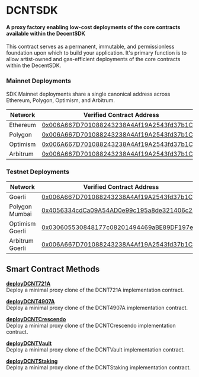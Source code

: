 # DCNTSDK

#### A proxy factory enabling low-cost deployments of the core contracts available within the DecentSDK

This contract serves as a permanent, immutable, and permissionless foundation upon which to build your application. It's primary function is to allow artist-owned and gas-efficient deployments of the core contracts within the DecentSDK.

### Mainnet Deployments

SDK Mainnet deployments share a single canonical address across Ethereum, Polygon, Optimism, and Arbitrum.

| Network  | Verified Contract Address                                                                                                             |
| -------- | ------------------------------------------------------------------------------------------------------------------------------------- |
| Ethereum | [0x006A667D701088243238A4Af19A2543fd37b1C6A](https://etherscan.io/address/0x006A667D701088243238A4Af19A2543fd37b1C6A#code)            |
| Polygon  | [0x006A667D701088243238A4Af19A2543fd37b1C6A](https://polygonscan.com/address/0x006A667D701088243238A4Af19A2543fd37b1C6A#code)         |
| Optimism | [0x006A667D701088243238A4Af19A2543fd37b1C6A](https://optimistic.etherscan.io/address/0x006A667D701088243238A4Af19A2543fd37b1C6A#code) |
| Arbitrum | [0x006A667D701088243238A4Af19A2543fd37b1C6A](https://arbiscan.io/address/0x006A667D701088243238A4Af19A2543fd37b1C6A/contracts#code)   |

### Testnet Deployments

| Network         | Verified Contract Address                                                                                                                                          |
| --------------- | ------------------------------------------------------------------------------------------------------------------------------------------------------------------ |
| Goerli          | [0x006A667D701088243238A4Af19A2543fd37b1C6A](https://goerli.etherscan.io/address/0x006A667D701088243238A4Af19A2543fd37b1C6A#code)                                  |
| Polygon Mumbai  | [0x4056334cdCa09A54AD0e99c195a8de321406c242](https://mumbai.polygonscan.com/address/0x4056334cdCa09A54AD0e99c195a8de321406c242#code)                               |
| Optimism Goerli | [0x030605530848177c08201494469aBE89DF197ed6](https://goerli-optimism.etherscan.io/address/0x030605530848177c08201494469aBE89DF197ed6#code)                         |
| Arbitrum Goerli | [0x006A667D701088243238A4Af19A2543fd37b1C6A](https://goerli-rollup-explorer.arbitrum.io/address/0x006A667D701088243238A4Af19A2543fd37b1C6A/contracts#address-tabs) |

## Smart Contract Methods

[**deployDCNT721A**](../nft-release-and-utility-mechanisms/edition.md)\
Deploy a minimal proxy clone of the DCNT721A implementation contract.

[**deployDCNT4907A**](../nft-release-and-utility-mechanisms/rentable.md)\
Deploy a minimal proxy clone of the DCNT4907A implementation contract.

[**deployDCNTCrescendo**](../nft-release-and-utility-mechanisms/crescendo.md)\
Deploy a minimal proxy clone of the DCNTCrescendo implementation contract.

[**deployDCNTVault**](../nft-release-and-utility-mechanisms/vault.md)\
Deploy a minimal proxy clone of the DCNTVault implementation contract.

[**deployDCNTStaking**](../nft-release-and-utility-mechanisms/staking.md)\
Deploy a minimal proxy clone of the DCNTStaking implementation contract.
